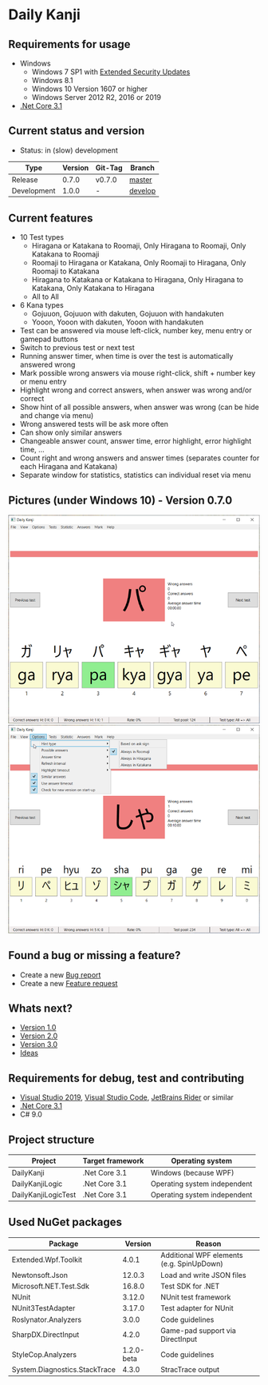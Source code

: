 ﻿# Daily Kanji

## Requirements for usage
* Windows
  * Windows 7 SP1 with [Extended Security Updates](https://docs.microsoft.com/en-us/troubleshoot/windows-client/windows-7-eos-faq/windows-7-extended-security-updates-faq)
  * Windows 8.1
  * Windows 10 Version 1607 or higher
  * Windows Server 2012 R2, 2016 or 2019
* [.Net Core 3.1](https://dotnet.microsoft.com/download/dotnet-core/3.1)

## Current status and version
* Status: in (slow) development

| Type        | Version  | Git-Tag | Branch                                                               |
| ----------- | -------- | ------- | -------------------------------------------------------------------- |
| Release     | 0.7.0    | v0.7.0  | [master](https://github.com/TobiasSekan/DailyKanji/commits/master)   |
| Development | 1.0.0    | -       | [develop](https://github.com/TobiasSekan/DailyKanji/commits/develop) |

## Current features
* 10 Test types
  * Hiragana or Katakana to Roomaji, Only Hiragana to Roomaji, Only Katakana to Roomaji
  * Roomaji to Hiragana or Katakana, Only Roomaji to Hiragana, Only Roomaji to Katakana
  * Hiragana to Katakana or Katakana to Hiragana, Only Hiragana to Katakana, Only Katakana to Hiragana
  * All to All
* 6 Kana types
  * Gojuuon, Gojuuon with dakuten, Gojuuon with handakuten
  * Yooon, Yooon with dakuten, Yooon with handakuten
* Test can be answered via mouse left-click, number key, menu entry or gamepad buttons
* Switch to previous test or next test
* Running answer timer, when time is over the test is automatically answered wrong
* Mark possible wrong answers via mouse right-click, shift + number key or menu entry
* Highlight wrong and correct answers, when answer was wrong and/or correct
* Show hint of all possible answers, when answer was wrong (can be hide and change via menu)
* Wrong answered tests will be ask more often
* Can show only similar answers
* Changeable answer count, answer time, error highlight, error highlight time, ...
* Count right and wrong answers and answer times (separates counter for each Hiragana and Katakana)
* Separate window for statistics, statistics can individual reset via menu

## Pictures (under Windows 10) - Version 0.7.0
![Daily Kanji 1](Documentation/Pictures/DailyKanji1.png)
![Daily Kanji 2](Documentation/Pictures/DailyKanji2.png)

## Found a bug or missing a feature?
* Create a new [Bug report](https://github.com/TobiasSekan/DailyKanji/issues/new?template=bug_report.md)
* Create a new [Feature request](https://github.com/TobiasSekan/DailyKanji/issues/new?template=feature_request.md)

## Whats next?
* [Version 1.0](https://github.com/TobiasSekan/DailyKanji/milestone/1)
* [Version 2.0](https://github.com/TobiasSekan/DailyKanji/milestone/4)
* [Version 3.0](https://github.com/TobiasSekan/DailyKanji/milestone/2)
* [Ideas](https://github.com/TobiasSekan/DailyKanji/milestone/3)

## Requirements for debug, test and contributing
* [Visual Studio 2019](https://visualstudio.microsoft.com/vs/), [Visual Studio Code](https://code.visualstudio.com/), [JetBrains Rider](https://www.jetbrains.com/rider/) or similar
* [.Net Core 3.1](https://dotnet.microsoft.com/download/dotnet-core/3.1)
* C# 9.0

## Project structure
| Project             | Target framework | Operating system             |
| ------------------- | ---------------- | ---------------------------- |
| DailyKanji          | .Net Core 3.1    | Windows (because WPF)        |
| DailyKanjiLogic     | .Net Core 3.1    | Operating system independent |
| DailyKanjiLogicTest | .Net Core 3.1    | Operating system independent |

## Used NuGet packages
| Package                       | Version    | Reason                                     |
| ----------------------------- | ---------- | ------------------------------------------ |
| Extended.Wpf.Toolkit          | 4.0.1      | Additional WPF elements (e.g. SpinUpDown)  |
| Newtonsoft.Json               | 12.0.3     | Load and write JSON files                  |
| Microsoft.NET.Test.Sdk        | 16.8.0     | Test SDK for .NET                          |
| NUnit                         | 3.12.0     | NUnit test framework                       |
| NUnit3TestAdapter             | 3.17.0     | Test adapter for NUnit                     |
| Roslynator.Analyzers          | 3.0.0      | Code guidelines                            |
| SharpDX.DirectInput           | 4.2.0      | Game-pad support via DirectInput           |
| StyleCop.Analyzers            | 1.2.0-beta | Code guidelines                            |
| System.Diagnostics.StackTrace | 4.3.0      | StracTrace output                          |
